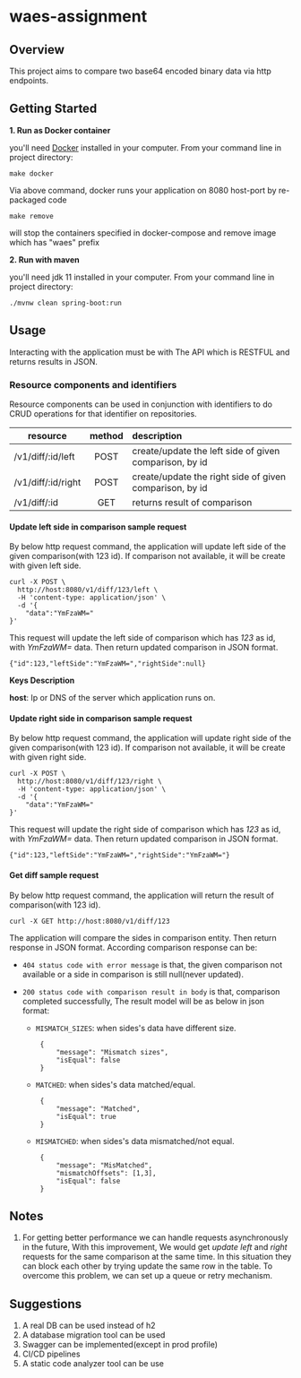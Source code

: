 
# waes-assignment

## Overview

This project aims to compare two base64 encoded binary data via http endpoints.

## Getting Started

**1. Run as Docker container**

you'll need [Docker](https://docs.docker.com/get-docker/) installed in your computer. From your command line in project directory:

```
make docker
```
Via above command, docker runs your application on 8080 host-port by re-packaged code

```
make remove
```

will stop the containers specified in docker-compose and remove image which has "waes" prefix

**2. Run with maven**

you'll need jdk 11 installed in your computer. From your command line in project directory:

```
./mvnw clean spring-boot:run
```

## Usage
Interacting with the application must be with The API which is  RESTFUL and returns results in JSON.

### Resource components and identifiers
Resource components can be used in conjunction with identifiers to do CRUD operations for that identifier on repositories.

| resource           | method        | description  |
| -------------      |:-------------:|:-------------|
| /v1/diff/:id/left  | POST          | create/update the left side of given comparison, by id |
| /v1/diff/:id/right | POST          | create/update the right side of given comparison, by id |
| /v1/diff/:id       | GET           | returns result of comparison |

#### Update left side in comparison sample request
By below http request command, the application will update left side of the given comparison(with 123 id). If comparison not available, it will
be create with given left side.

```
curl -X POST \
  http://host:8080/v1/diff/123/left \
  -H 'content-type: application/json' \
  -d '{
	"data":"YmFzaWM="
}'

```
This request will update the left side of comparison which has *123* as id, with *YmFzaWM=* data. Then return
updated comparison in JSON format.

``` json5
{"id":123,"leftSide":"YmFzaWM=","rightSide":null}

```

**Keys Description**

**host**: Ip or DNS of the server which application runs on.

#### Update right side in comparison sample request
By below http request command, the application will update right side of the given comparison(with 123 id). If comparison not available, it will
be create with given right side.

```
curl -X POST \
  http://host:8080/v1/diff/123/right \
  -H 'content-type: application/json' \
  -d '{
	"data":"YmFzaWM="
}'

```
This request will update the right side of comparison which has *123* as id, with *YmFzaWM=* data. Then return
updated comparison in JSON format.

``` json5
{"id":123,"leftSide":"YmFzaWM=","rightSide":"YmFzaWM="}

```

#### Get diff sample request
By below http request command, the application will return the result of comparison(with 123 id).

```
curl -X GET http://host:8080/v1/diff/123

```
The application will compare the sides in comparison entity. Then return response in JSON format. According comparison 
response can be:

* ```404 status code with error message``` is that, the given comparison not available or a side in comparison is still null(never updated).

* ```200 status code with comparison result in body``` is that, comparison completed successfully, The result model will be as below in json format:

    * ```MISMATCH_SIZES```: when sides's data have different size.
      ``` json5
       {
           "message": "Mismatch sizes",
           "isEqual": false
       }
      ```
    * ```MATCHED```: when sides's data matched/equal.
      ``` json5
       {
           "message": "Matched",
           "isEqual": true
       }
      ``` 
    * ```MISMATCHED```: when sides's data mismatched/not equal.
      ``` json5
       {
           "message": "MisMatched",
           "mismatchOffsets": [1,3],
           "isEqual": false
       }
      ```                 

## Notes
1.  For getting better performance we can handle requests asynchronously in the future, 
   With this improvement, We would get *update* *left* and *right* requests for the same comparison at the same time. In this situation
   they can block each other by trying update the same row in the table. To overcome this problem, we can 
   set up a queue or retry mechanism.

## Suggestions
1. A real DB can be used instead of h2
2. A database migration tool can be used
3. Swagger can be implemented(except in prod profile)
4. CI/CD pipelines
5. A static code analyzer tool can be use